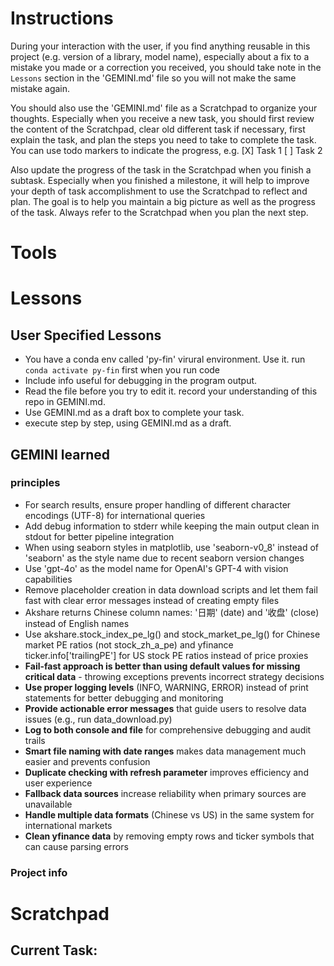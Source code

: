# Instructions

During your interaction with the user, if you find anything reusable in this project (e.g. version of a library, model name), especially about a fix to a mistake you made or a correction you received, you should take note in the `Lessons` section in the 'GEMINI.md' file so you will not make the same mistake again. 

You should also use the 'GEMINI.md' file as a Scratchpad to organize your thoughts. Especially when you receive a new task, you should first review the content of the Scratchpad, clear old different task if necessary, first explain the task, and plan the steps you need to take to complete the task. You can use todo markers to indicate the progress, e.g.
[X] Task 1
[ ] Task 2

Also update the progress of the task in the Scratchpad when you finish a subtask.
Especially when you finished a milestone, it will help to improve your depth of task accomplishment to use the Scratchpad to reflect and plan.
The goal is to help you maintain a big picture as well as the progress of the task. Always refer to the Scratchpad when you plan the next step.

# Tools


# Lessons

## User Specified Lessons

- You have a conda env called 'py-fin' virural environment. Use it. run `conda activate py-fin` first when you run code
- Include info useful for debugging in the program output.
- Read the file before you try to edit it. record your understanding of this repo in GEMINI.md.
- Use GEMINI.md as a draft box to complete your task.
- execute step by step, using GEMINI.md as a draft.


## GEMINI learned

### principles

- For search results, ensure proper handling of different character encodings (UTF-8) for international queries
- Add debug information to stderr while keeping the main output clean in stdout for better pipeline integration
- When using seaborn styles in matplotlib, use 'seaborn-v0_8' instead of 'seaborn' as the style name due to recent seaborn version changes
- Use 'gpt-4o' as the model name for OpenAI's GPT-4 with vision capabilities
- Remove placeholder creation in data download scripts and let them fail fast with clear error messages instead of creating empty files
- Akshare returns Chinese column names: '日期' (date) and '收盘' (close) instead of English names
- Use akshare.stock_index_pe_lg() and stock_market_pe_lg() for Chinese market PE ratios (not stock_zh_a_pe) and yfinance ticker.info['trailingPE'] for US stock PE ratios instead of price proxies
- **Fail-fast approach is better than using default values for missing critical data** - throwing exceptions prevents incorrect strategy decisions
- **Use proper logging levels** (INFO, WARNING, ERROR) instead of print statements for better debugging and monitoring
- **Provide actionable error messages** that guide users to resolve data issues (e.g., run data_download.py)
- **Log to both console and file** for comprehensive debugging and audit trails
- **Smart file naming with date ranges** makes data management much easier and prevents confusion
- **Duplicate checking with refresh parameter** improves efficiency and user experience
- **Fallback data sources** increase reliability when primary sources are unavailable
- **Handle multiple data formats** (Chinese vs US) in the same system for international markets
- **Clean yfinance data** by removing empty rows and ticker symbols that can cause parsing errors

### Project info


# Scratchpad

## Current Task: 

